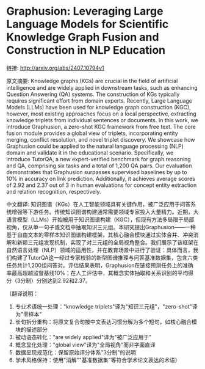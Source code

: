 # Graphusion: Leveraging Large Language Models for Scientific Knowledge Graph Fusion and Construction in NLP Education

链接: http://arxiv.org/abs/2407.10794v1

原文摘要:
Knowledge graphs (KGs) are crucial in the field of artificial intelligence
and are widely applied in downstream tasks, such as enhancing Question
Answering (QA) systems. The construction of KGs typically requires significant
effort from domain experts. Recently, Large Language Models (LLMs) have been
used for knowledge graph construction (KGC), however, most existing approaches
focus on a local perspective, extracting knowledge triplets from individual
sentences or documents. In this work, we introduce Graphusion, a zero-shot KGC
framework from free text. The core fusion module provides a global view of
triplets, incorporating entity merging, conflict resolution, and novel triplet
discovery. We showcase how Graphusion could be applied to the natural language
processing (NLP) domain and validate it in the educational scenario.
Specifically, we introduce TutorQA, a new expert-verified benchmark for graph
reasoning and QA, comprising six tasks and a total of 1,200 QA pairs. Our
evaluation demonstrates that Graphusion surpasses supervised baselines by up to
10% in accuracy on link prediction. Additionally, it achieves average scores of
2.92 and 2.37 out of 3 in human evaluations for concept entity extraction and
relation recognition, respectively.

中文翻译:
知识图谱（KGs）在人工智能领域具有关键作用，被广泛应用于问答系统增强等下游任务。传统知识图谱构建通常需要领域专家投入大量精力。近期，大语言模型（LLMs）开始被用于知识图谱构建（KGC），但现有方法多局限于局部视角，仅从单一句子或文档中抽取知识三元组。本研究提出Graphusion——一种基于自由文本的零样本知识图谱构建框架，其核心融合模块通过实体合并、冲突消解和新颖三元组发现机制，实现了对三元组的全局视角整合。我们展示了该框架在自然语言处理（NLP）领域的适用性，并在教育场景中进行了验证：具体而言，我们构建了TutorQA这一经过专家校验的新型图谱推理与问答基准数据集，包含六类任务共计1,200组问答对。评估结果表明，Graphusion在链接预测任务上的准确率最高超越监督基线10%；在人工评估中，其概念实体抽取和关系识别的平均得分（3分制）分别达到2.92和2.37。

（翻译说明：
1. 专业术语统一处理："knowledge triplets"译为"知识三元组"，"zero-shot"译为"零样本"
2. 长句拆分重构：将原文复合句按中文表达习惯分解为多个短句，如核心融合模块的描述部分
3. 被动语态转化："are widely applied"译为"被广泛应用于"
4. 概念显化处理："global view"译为"全局视角"而非字面直译
5. 数据呈现规范化：保留原始评分体系"3分制"的说明
6. 学术风格保持：使用"消解""基准数据集"等符合学术论文表达的术语）
